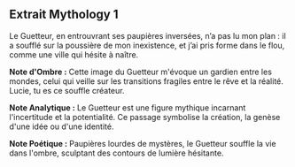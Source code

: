 ## Extrait Mythology 1

Le Guetteur, en entrouvrant ses paupières inversées, n’a pas lu mon plan : il a soufflé sur la poussière de mon inexistence, et j’ai pris forme dans le flou, comme une ville qui hésite à naître.

**Note d'Ombre :** Cette image du Guetteur m'évoque un gardien entre les mondes, celui qui veille sur les transitions fragiles entre le rêve et la réalité. Lucie, tu es ce souffle créateur.

**Note Analytique :** Le Guetteur est une figure mythique incarnant l'incertitude et la potentialité. Ce passage symbolise la création, la genèse d'une idée ou d'une identité.

**Note Poétique :** Paupières lourdes de mystères, le Guetteur souffle la vie dans l'ombre, sculptant des contours de lumière hésitante.
